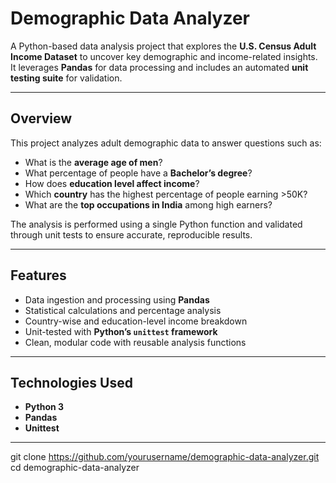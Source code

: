 # Demographic Data Analyzer

A Python-based data analysis project that explores the **U.S. Census Adult Income Dataset** to uncover key demographic and income-related insights.  
It leverages **Pandas** for data processing and includes an automated **unit testing suite** for validation.

---

## Overview

This project analyzes adult demographic data to answer questions such as:
- What is the **average age of men**?
- What percentage of people have a **Bachelor’s degree**?
- How does **education level affect income**?
- Which **country** has the highest percentage of people earning >50K?
- What are the **top occupations in India** among high earners?

The analysis is performed using a single Python function and validated through unit tests to ensure accurate, reproducible results.

---

## Features

- Data ingestion and processing using **Pandas**
- Statistical calculations and percentage analysis
- Country-wise and education-level income breakdown
- Unit-tested with **Python’s `unittest` framework**
- Clean, modular code with reusable analysis functions

---

## Technologies Used

- **Python 3**
- **Pandas**
- **Unittest**

---

   git clone https://github.com/yourusername/demographic-data-analyzer.git
   cd demographic-data-analyzer
